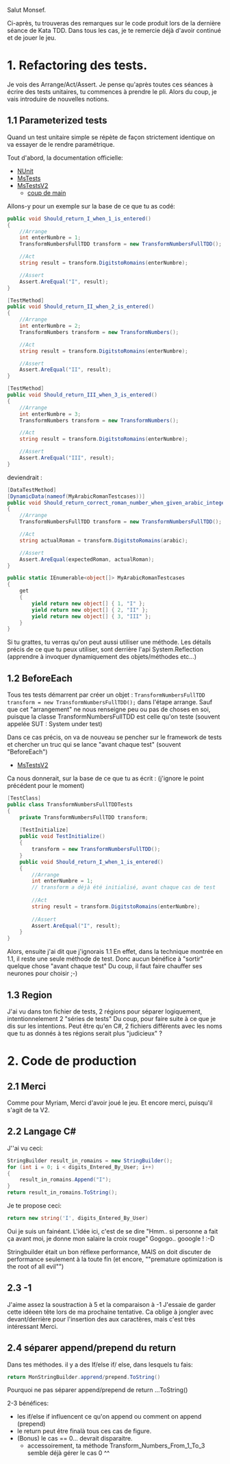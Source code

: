 ﻿Salut Monsef.

Ci-après, tu trouveras des remarques sur le code produit lors de la dernière séance de Kata TDD.
Dans tous les cas, je te remercie déjà d'avoir continué et de jouer le jeu.

# 1. Refactoring des tests.

Je vois des Arrange/Act/Assert.
Je pense qu'après toutes ces séances à écrire des tests unitaires, tu commences à prendre le pli.
Alors du coup, je vais introduire de nouvelles notions.

## 1.1 Parameterized tests

Quand un test unitaire simple se répète de façon strictement identique on va essayer de le rendre paramétrique.

Tout d'abord, la documentation officielle:
 - [NUnit](https://docs.nunit.org/articles/nunit/technical-notes/usage/Parameterized-Tests.html)
 - [MsTests](https://learn.microsoft.com/en-us/visualstudio/test/how-to-create-a-data-driven-unit-test?view=vs-2022)
 - [MsTestsV2](https://github.com/Microsoft/testfx-docs)
   - [coup de main](https://www.meziantou.net/mstest-v2-data-tests.htm)

 Allons-y pour un exemple sur la base de ce que tu as codé:

```csharp
public void Should_return_I_when_1_is_entered()
{
    //Arrange
    int enterNumbre = 1;
    TransformNumbersFullTDD transform = new TransformNumbersFullTDD();

    //Act
    string result = transform.DigitstoRomains(enterNumbre);

    //Assert
    Assert.AreEqual("I", result);
}

[TestMethod]
public void Should_return_II_when_2_is_entered()
{
    //Arrange
    int enterNumbre = 2;
    TransformNumbers transform = new TransformNumbers();

    //Act
    string result = transform.DigitstoRomains(enterNumbre);

    //Assert
    Assert.AreEqual("II", result);
}

[TestMethod]
public void Should_return_III_when_3_is_entered()
{
    //Arrange
    int enterNumbre = 3;
    TransformNumbers transform = new TransformNumbers();

    //Act
    string result = transform.DigitstoRomains(enterNumbre);

    //Assert
    Assert.AreEqual("III", result);
}
```

 deviendrait :
```csharp
[DataTestMethod]
[DynamicData(nameof(MyArabicRomanTestcases))]
public void Should_return_correct_roman_number_when_given_arabic_integer(int arabic, string expectedRoman)
{
    //Arrange
    TransformNumbersFullTDD transform = new TransformNumbersFullTDD();

    //Act
    string actualRoman = transform.DigitstoRomains(arabic);

    //Assert
    Assert.AreEqual(expectedRoman, actualRoman);
}

public static IEnumerable<object[]> MyArabicRomanTestcases
{
    get
    {
        yield return new object[] { 1, "I" };
        yield return new object[] { 2, "II" };
        yield return new object[] { 3, "III" };
    }
}
```

Si tu grattes, tu verras qu'on peut aussi utiliser une méthode.
Les détails précis de ce que tu peux utiliser, sont derrière l'api System.Reflection (apprendre à invoquer dynamiquement des objets/méthodes etc...)

## 1.2 BeforeEach 
Tous tes tests démarrent par créer un objet :
```TransformNumbersFullTDD transform = new TransformNumbersFullTDD();``` dans l'étape arrange.
Sauf que cet "arrangement" ne nous renseigne peu ou pas de choses en soi, puisque la classe TransformNumbersFullTDD est celle qu'on teste (souvent appelée SUT : System under test)

Dans ce cas précis, on va de nouveau se pencher sur le framework de tests et chercher un truc qui se lance "avant chaque test" (souvent "BeforeEach")
- [MsTestsV2](https://www.meziantou.net/mstest-v2-test-lifecycle-attributes.htm)

Ca nous donnerait, sur la base de ce que tu as écrit : (j'ignore le point précédent pour le moment)
```csharp
[TestClass]
public class TransformNumbersFullTDDTests
{
    private TransformNumbersFullTDD transform;
    
    [TestInitialize]
    public void TestInitialize()
    {
        transform = new TransformNumbersFullTDD();
    }
    public void Should_return_I_when_1_is_entered()
    {
        //Arrange
        int enterNumbre = 1;
        // transform a déjà été initialisé, avant chaque cas de test
    
        //Act
        string result = transform.DigitstoRomains(enterNumbre);
    
        //Assert
        Assert.AreEqual("I", result);
    }
}
```

Alors, ensuite j'ai dit que j'ignorais 1.1
En effet, dans la technique montrée en 1.1, il reste une seule méthode de test. Donc aucun bénéfice à "sortir" quelque chose "avant chaque test"
Du coup, il faut faire chauffer ses neurones pour choisir ;-)

## 1.3 Region

J'ai vu dans ton fichier de tests, 2 régions pour séparer logiquement, intentionnelement 2 "séries de tests"
Du coup, pour faire suite à ce que je dis sur les intentions.
Peut être qu'en C#, 2 fichiers différents avec les noms que tu as donnés à tes régions serait plus "judicieux" ?


# 2. Code de production

## 2.1 Merci

Comme pour Myriam, Merci d'avoir joué le jeu. Et encore merci, puisqu'il s'agit de ta V2.

## 2.2 Langage C# 

J''ai vu ceci:

```csharp
StringBuilder result_in_romains = new StringBuilder();
for (int i = 0; i < digits_Entered_By_User; i++)
{
    result_in_romains.Append("I");
}
return result_in_romains.ToString();
```

Je te propose ceci:
```csharp
return new string('I', digits_Entered_By_User)
```
Oui je suis un fainéant. 
L'idée ici, c'est de se dire "Hmm.. si personne a fait ça avant moi, je donne mon salaire  la croix rouge"
Gogogo.. gooogle ! :-D

Stringbuilder était un bon réflexe performance,
MAIS on doit discuter de performance seulement à la toute fin 
(et encore, ""premature optimization is the root of all evil"")

## 2.3 -1

J'aime assez la soustraction à 5 et la comparaison à -1
J'essaie de garder cette idéeen tête lors de ma prochaine tentative.
Ca oblige à jongler avec devant/derrière pour l'insertion des aux caractères, mais c'est très intéressant
Merci.

## 2.4 séparer append/prepend du return

Dans tes méthodes. il y a des If/else if/ else,  dans lesquels tu fais:
```csharp
return MonStringBuilder.apprend/prepend.ToString()
```
Pourquoi ne pas séparer append/prepend de return ...ToString()

2-3 bénéfices:
- les if/else if influencent ce qu'on append ou comment on append (prepend)
- le return peut être finalà tous ces cas de figure.
- (Bonus) le cas == 0... devrait disparaitre. 
  - accessoirement, ta méthode Transform_Numbers_From_1_To_3 semble déjà gérer le cas 0 ^^


